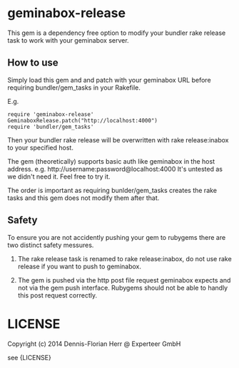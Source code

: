 geminabox-release
=================

This gem is a dependency free option to modify your bundler rake release task to work with your geminabox server.

## How to use

Simply load this gem and and patch with your geminabox URL before requiring bundler/gem_tasks in your Rakefile.

E.g.

```
require 'geminabox-release'
GeminaboxRelease.patch("http://localhost:4000")
require 'bundler/gem_tasks'

```

Then your bundler rake release will be overwritten with rake release:inabox to your specified host.

The gem (theoretically) supports basic auth like geminabox in the host address. e.g. http://username:password@localhost:4000
It's untested as we didn't need it. Feel free to try it.

The order is important as requiring bunlder/gem_tasks creates the rake tasks and this gem does not modify them after that.

## Safety

To ensure you are not accidently pushing your gem to rubygems there are two distinct safety messures.

1) The rake release task is renamed to rake release:inabox, do not use rake release if you want to push to geminabox.

2) The gem is pushed via the http post file request geminabox expects and not via the gem push interface. Rubygems should not be able
to handly this post request correctly.

# LICENSE

Copyright (c) 2014 Dennis-Florian Herr @ Experteer GmbH

see {LICENSE}

